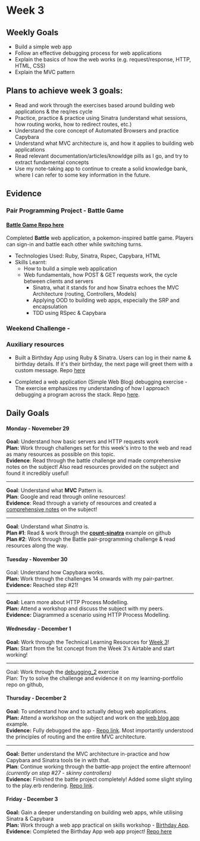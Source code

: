 # Week 3

## Weekly Goals

- Build a simple web app
- Follow an effective debugging process for web applications
- Explain the basics of how the web works (e.g. request/response, HTTP, HTML, CSS)
- Explain the MVC pattern

## Plans to achieve week 3 goals:

- Read and work through the exercises based around building web applications & the req/res cycle
- Practice, practice & practice using Sinatra (understand what sessions, how routing works, how to redirect routes, etc.)
- Understand the core concept of Automated Browsers and practice Capybara
- Understand what MVC architecture is, and how it applies to building web applications
- Read relevant documentation/articles/knowldge pills as I go, and try to extract fundamental concepts  
- Use my note-taking app to continue to create a solid knowledge bank, where I can refer to some key information in the future. 


## Evidence

### Pair Programming Project - Battle Game

#### [Battle Game Repo here](https://github.com/giorgigutsaevi/battle)
Completed **Battle** web application, a pokemon-inspired battle game. Players can sign-in and battle each other while switching turns. 

- Technologies Used: Ruby, Sinatra, Rspec, Capybara, HTML
- Skills Learnt:
	- How to build a simple web application
  - Web fundamentals, how POST & GET requests work, the cycle between clients and servers
	- Sinatra, what it stands for and how Sinatra echoes the MVC Architecture (routing, Controllers, Models)
	- Applying OOD to building web apps, especially the SRP and encapsulation
	- TDD using RSpec & Capybara

### Weekend Challenge - 


### Auxiliary resources

- Built a Birthday App using Ruby & Sinatra. Users can log in their name & birthday details. If it's their birthday, the next page will greet them with a custom message. Repo [here](https://github.com/giorgigutsaevi/birthday-counter-app)

- Completed a web application (Simple Web Blog) debugging exercise - The exercise emphasizes my understanding of how I approach debugging a program across the stack. Repo [here](https://github.com/giorgigutsaevi/debugging-blog-app).
  

## Daily Goals 
#### Monday - Novemeber 29

**Goal:** Understand how basic servers and HTTP requests work\
**Plan:** Work through challenges set for this week's intro to the web and read as many resources as possible on this topic.\
**Evidence**: Read through the battle challenge and made comprehensive notes on the subject! Also read resources provided on the subject and found it incredibly useful!

---

**Goal**: Understand what **MVC** Pattern is.\
**Plan**: Google and read through online resources!\
**Evidence**: Read through a variety of resources and created a [comprehensive notes](https://www.notion.so/WEEK-3-MVC-Pattern-5cc8921e318744c1b102af257f1e72bf) on the subject! 

---

**Goal**: Understand what *Sinatra* is.\
**Plan #1**: Read & work through the **[count-sinatra](https://github.com/makersacademy/count-sinatra)** example on github\
**Plan  #2**: Work through the Battle pair-programming challenge & read resources along the way.



#### Tuesday - November 30

Goal: Understand how Capybara works.\
**Plan:** Work through the challenges 14 onwards with my pair-partner.\
**Evidence:** Reached step #21!

---

**Goal:** Learn more about HTTP Process Modelling.\
**Plan:** Attend a workshop and discuss the subject with my peers.\
**Evidence:** Diagrammed a scenario using HTTP Process Modelling.

#### Wednesday - December 1

**Goal:** Work through the Technical Learning Resources for [Week 3](https://airtable.com/shrlqxQm2BeUDvFyp/tblokmw6yNUO75ge6)!\
**Plan:** Start from the 1st concept from the Week 3's Airtable and start working!

---

Goal: Work through the [debugging_2](https://github.com/makersacademy/skills-workshops/tree/main/how_the_web_works/debugging_2) exercise\
Plan: Try to solve the challenge and evidence it on my learning-portfolio repo on github,

#### Thursday - December 2

**Goal:** To understand how and to actually debug web applications.\
**Plan:** Attend a workshop on the subject and work on the [web blog app](https://github.com/makersacademy/skills-workshops/tree/main/how_the_web_works/debugging_blog_app) example.\
**Evidence:** Fully debugged the app - [Repo link](https://github.com/giorgigutsaevi/debugging-blog-app). Most importantly understood the principles of routing and the entire MVC architecture. 

---

**Goal:** Better understand the MVC architecture in-practice and how Capybara and Sinatra tools tie in with that.\
**Plan**: Continue working through the battle-app project the entire afternoon! *(currently on step #27 - skinny controllers)*\
**Evidence:** Finished the battle project completely! Added some slight styling to the play.erb rendering. [Repo link](https://github.com/giorgigutsaevi/battle).


#### Friday - December 3

**Goal:** Gain a deeper understanding on building web apps, while utilising Sinatra & Capybara\
**Plan:** Work through a web app practical on skills workshop - [Birthday App](https://github.com/makersacademy/course/blob/main/intro_to_the_web/post_challenges/birthday_app.md).\
**Evidence:**  Completed the Birthday App web app project! [Repo here](https://github.com/giorgigutsaevi/birthday-counter-app)